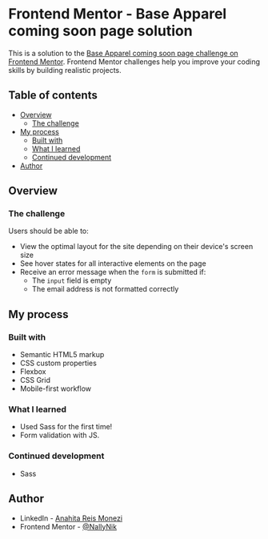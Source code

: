 # Frontend Mentor - Base Apparel coming soon page solution

This is a solution to the [Base Apparel coming soon page challenge on Frontend Mentor](https://www.frontendmentor.io/challenges/base-apparel-coming-soon-page-5d46b47f8db8a7063f9331a0). Frontend Mentor challenges help you improve your coding skills by building realistic projects. 

## Table of contents

- [Overview](#overview)
  - [The challenge](#the-challenge)
- [My process](#my-process)
  - [Built with](#built-with)
  - [What I learned](#what-i-learned)
  - [Continued development](#continued-development)
- [Author](#author)

## Overview

### The challenge

Users should be able to:

- View the optimal layout for the site depending on their device's screen size
- See hover states for all interactive elements on the page
- Receive an error message when the `form` is submitted if:
  - The `input` field is empty
  - The email address is not formatted correctly

## My process

### Built with

- Semantic HTML5 markup
- CSS custom properties
- Flexbox
- CSS Grid
- Mobile-first workflow

### What I learned

- Used Sass for the first time!
- Form validation with JS.

### Continued development

- Sass

## Author

- LinkedIn - [Anahita Reis Monezi](https://www.linkedin.com/in/anahitareismonezi/)
- Frontend Mentor - [@NallyNik](https://www.frontendmentor.io/profile/nallynik)
